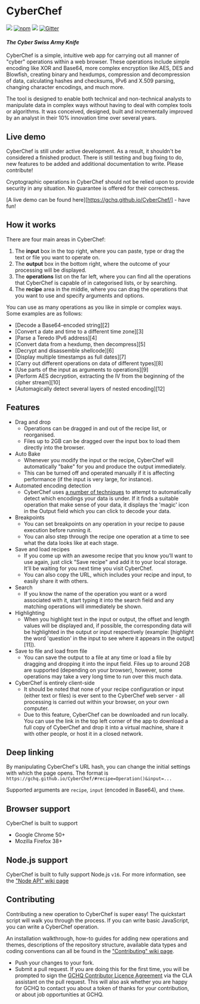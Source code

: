# CyberChef

[![](https://edas-hz.oss-cn-hangzhou.aliyuncs.com/edas-apps/charts-store/cyberchef/image/badge.svg)](https://github.com/gchq/CyberChef/actions?query=workflow%3A%22Master+Build%2C+Test+%26+Deploy%22)
[![npm](https://edas-hz.oss-cn-hangzhou.aliyuncs.com/edas-apps/charts-store/cyberchef/image/cyberchef.svg)](https://www.npmjs.com/package/cyberchef)
[![](https://edas-hz.oss-cn-hangzhou.aliyuncs.com/edas-apps/charts-store/cyberchef/image/license-Apache_202.0-blue.svg)](https://github.com/gchq/CyberChef/blob/master/LICENSE)
[![Gitter](https://edas-hz.oss-cn-hangzhou.aliyuncs.com/edas-apps/charts-store/cyberchef/image/CyberChef.svg)](https://gitter.im/gchq/CyberChef?utm_source=badge&utm_medium=badge&utm_campaign=pr-badge)

#### *The Cyber Swiss Army Knife*

CyberChef is a simple, intuitive web app for carrying out all manner of "cyber" operations within a web browser. These operations include simple encoding like XOR and Base64, more complex encryption like AES, DES and Blowfish, creating binary and hexdumps, compression and decompression of data, calculating hashes and checksums, IPv6 and X.509 parsing, changing character encodings, and much more.

The tool is designed to enable both technical and non-technical analysts to manipulate data in complex ways without having to deal with complex tools or algorithms. It was conceived, designed, built and incrementally improved by an analyst in their 10% innovation time over several years.

## Live demo

CyberChef is still under active development. As a result, it shouldn't be considered a finished product. There is still testing and bug fixing to do, new features to be added and additional documentation to write. Please contribute!

Cryptographic operations in CyberChef should not be relied upon to provide security in any situation. No guarantee is offered for their correctness.

[A live demo can be found here][https://gchq.github.io/CyberChef/] - have fun!

## How it works

There are four main areas in CyberChef:

 1. The **input** box in the top right, where you can paste, type or drag the text or file you want to operate on.
 2. The **output** box in the bottom right, where the outcome of your processing will be displayed.
 3. The **operations** list on the far left, where you can find all the operations that CyberChef is capable of in categorised lists, or by searching.
 4. The **recipe** area in the middle, where you can drag the operations that you want to use and specify arguments and options.

You can use as many operations as you like in simple or complex ways. Some examples are as follows:

 - [Decode a Base64-encoded string][2]
 - [Convert a date and time to a different time zone][3]
 - [Parse a Teredo IPv6 address][4]
 - [Convert data from a hexdump, then decompress][5]
 - [Decrypt and disassemble shellcode][6]
 - [Display multiple timestamps as full dates][7]
 - [Carry out different operations on data of different types][8]
 - [Use parts of the input as arguments to operations][9]
 - [Perform AES decryption, extracting the IV from the beginning of the cipher stream][10]
 - [Automagically detect several layers of nested encoding][12]

## Features

 - Drag and drop
     - Operations can be dragged in and out of the recipe list, or reorganised.
     - Files up to 2GB can be dragged over the input box to load them directly into the browser.
 - Auto Bake
     - Whenever you modify the input or the recipe, CyberChef will automatically "bake" for you and produce the output immediately.
     - This can be turned off and operated manually if it is affecting performance (if the input is very large, for instance).
 - Automated encoding detection
     - CyberChef uses [a number of techniques](https://github.com/gchq/CyberChef/wiki/Automatic-detection-of-encoded-data-using-CyberChef-Magic) to attempt to automatically detect which encodings your data is under. If it finds a suitable operation that make sense of your data, it displays the 'magic' icon in the Output field which you can click to decode your data.
 - Breakpoints
     - You can set breakpoints on any operation in your recipe to pause execution before running it.
     - You can also step through the recipe one operation at a time to see what the data looks like at each stage.
 - Save and load recipes
     - If you come up with an awesome recipe that you know you’ll want to use again, just click "Save recipe" and add it to your local storage. It'll be waiting for you next time you visit CyberChef.
     - You can also copy the URL, which includes your recipe and input, to easily share it with others.
 - Search
     - If you know the name of the operation you want or a word associated with it, start typing it into the search field and any matching operations will immediately be shown.
 - Highlighting
     - When you highlight text in the input or output, the offset and length values will be displayed and, if possible, the corresponding data will be highlighted in the output or input respectively (example: [highlight the word 'question' in the input to see where it appears in the output][11]).
 - Save to file and load from file
     - You can save the output to a file at any time or load a file by dragging and dropping it into the input field. Files up to around 2GB are supported (depending on your browser), however, some operations may take a very long time to run over this much data.
 - CyberChef is entirely client-side
     - It should be noted that none of your recipe configuration or input (either text or files) is ever sent to the CyberChef web server - all processing is carried out within your browser, on your own computer.
     - Due to this feature, CyberChef can be downloaded and run locally. You can use the link in the top left corner of the app to download a full copy of CyberChef and drop it into a virtual machine, share it with other people, or host it in a closed network.

## Deep linking

By manipulating CyberChef's URL hash, you can change the initial settings with which the page opens.
The format is `https://gchq.github.io/CyberChef/#recipe=Operation()&input=...`

Supported arguments are `recipe`, `input` (encoded in Base64), and `theme`.

## Browser support

CyberChef is built to support

 - Google Chrome 50+
 - Mozilla Firefox 38+

## Node.js support

CyberChef is built to fully support Node.js `v16`. For more information, see the ["Node API" wiki page](https://github.com/gchq/CyberChef/wiki/Node-API)


## Contributing

Contributing a new operation to CyberChef is super easy! The quickstart script will walk you through the process. If you can write basic JavaScript, you can write a CyberChef operation.

An installation walkthrough, how-to guides for adding new operations and themes, descriptions of the repository structure, available data types and coding conventions can all be found in the ["Contributing" wiki page](https://github.com/gchq/CyberChef/wiki/Contributing).

 - Push your changes to your fork.
 - Submit a pull request. If you are doing this for the first time, you will be prompted to sign the [GCHQ Contributor Licence Agreement](https://cla-assistant.io/gchq/CyberChef) via the CLA assistant on the pull request. This will also ask whether you are happy for GCHQ to contact you about a token of thanks for your contribution, or about job opportunities at GCHQ.
